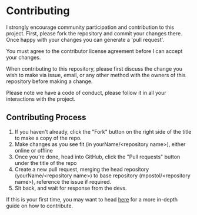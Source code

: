 # Contributing

I strongly encourage community participation and contribution to this project. First, please fork the repository and commit your changes there. 
Once happy with your changes you can generate a 'pull request'.

You must agree to the contributor license agreement before I can accept your changes. 

When contributing to this repository, please first discuss the change you wish to make via issue, email, or any other method with the owners of this repository before making a change.

Please note we have a code of conduct, please follow it in all your interactions with the project.

## Contributing Process

1. If you haven't already, click the "Fork" button on the right side of the title to make a copy of the repo.
2. Make changes as you see fit (in yourName/\<repository name\>), either online or offline
3. Once you're done, head into GitHub, click the "Pull requests" button under the title of the repo
4. Create a new pull request, merging the head repository (yourName/\<repository name\>) to base repository (mpostol/\<repository name\>), reference the issue if required.
5. Sit back, and wait for response from the devs.

If this is your first time, you may want to head [here](https://help.github.com/en/github/collaborating-with-issues-and-pull-requests/creating-a-pull-request) for a more in-depth guide on how to contribute.

